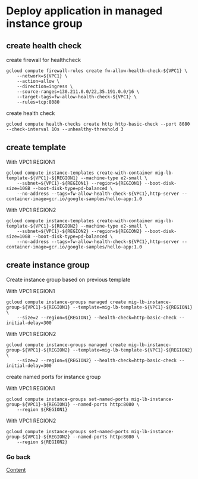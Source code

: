 # Deploy application in managed instance group

## create health check
create firewall for healthcheck
```
gcloud compute firewall-rules create fw-allow-health-check-${VPC1} \
    --network=${VPC1} \
    --action=allow \
    --direction=ingress \
    --source-ranges=130.211.0.0/22,35.191.0.0/16 \
    --target-tags=fw-allow-health-check-${VPC1} \
    --rules=tcp:8080
```

create health check
```
gcloud compute health-checks create http http-basic-check --port 8080 --check-interval 10s --unhealthy-threshold 3
```

## create template
With VPC1 REGION1
```
gcloud compute instance-templates create-with-container mig-lb-template-${VPC1}-${REGION1} --machine-type e2-small \
    --subnet=${VPC1}-${REGION1} --region=${REGION1} --boot-disk-size=10GB --boot-disk-type=pd-balanced \
    --no-address --tags=fw-allow-health-check-${VPC1},http-server --container-image=gcr.io/google-samples/hello-app:1.0
```

With VPC1 REGION2
```
gcloud compute instance-templates create-with-container mig-lb-template-${VPC1}-${REGION2} --machine-type e2-small \
    --subnet=${VPC1}-${REGION2} --region=${REGION2} --boot-disk-size=10GB --boot-disk-type=pd-balanced \
    --no-address --tags=fw-allow-health-check-${VPC1},http-server --container-image=gcr.io/google-samples/hello-app:1.0
```

## create instance group
Create instance group based on previous template

With VPC1 REGION1
```
gcloud compute instance-groups managed create mig-lb-instance-group-${VPC1}-${REGION1} --template=mig-lb-template-${VPC1}-${REGION1} \
    --size=2 --region=${REGION1} --health-check=http-basic-check --initial-delay=300
```

With VPC1 REGION2
```
gcloud compute instance-groups managed create mig-lb-instance-group-${VPC1}-${REGION2} --template=mig-lb-template-${VPC1}-${REGION2} \
    --size=2 --region=${REGION2} --health-check=http-basic-check --initial-delay=300
```


create named ports for instance group

With VPC1 REGION1
```
gcloud compute instance-groups set-named-ports mig-lb-instance-group-${VPC1}-${REGION1} --named-ports http:8080 \
    --region ${REGION1}
```

With VPC1 REGION2
```
gcloud compute instance-groups set-named-ports mig-lb-instance-group-${VPC1}-${REGION2} --named-ports http:8080 \
    --region ${REGION2}
```

### Go back
[Content](https://github.com/adithaha/gcp-tutorial/blob/main/glb/readme.md)
